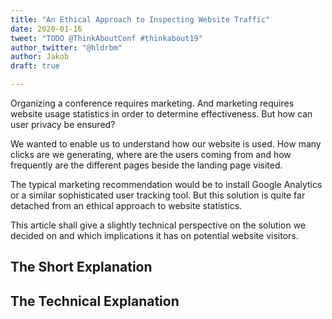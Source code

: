 ```yaml
---
title: "An Ethical Approach to Inspecting Website Traffic"
date: 2020-01-16
tweet: "TODO @ThinkAboutConf #thinkabout19"
author_twitter: "@hldrbm"
author: Jakob
draft: true

---
```


Organizing a conference requires marketing. And marketing requires website
usage statistics in order to determine effectiveness. But how can user privacy
be ensured?

We wanted to enable us to understand how our website is used. How many clicks
are we generating, where are the users coming from and how frequently are the
different pages beside the landing page visited.

The typical marketing recommendation would be to install Google Analytics or a
similar sophisticated user tracking tool. But this solution is quite far
detached from an ethical approach to website statistics.

This article shall give a slightly technical perspective on the solution we
decided on and which implications it has on potential website visitors.

## The Short Explanation

## The Technical Explanation
